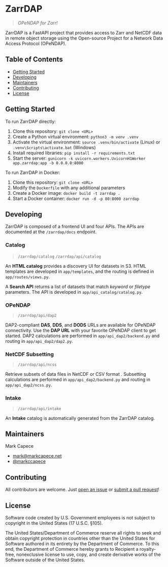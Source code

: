 # ZarrDAP
>*OPeNDAP for Zarr!*

ZarrDAP is a FastAPI project that provides access to Zarr and NetCDF data in remote object storage using the Open-source Project for a Network Data Access Protocol (OPeNDAP).

## Table of Contents
* [Getting Started](#getting-started)
* [Developing](#developing)
* [Maintainers](#maintainers)
* [Contributing](#contributing)
* [License](#license)

## Getting Started
To run ZarrDAP directly:
1. Clone this repository: `git clone <URL>`
1. Create a Python virtual environment: `python3 -m venv .venv`
1. Activate the virtual environment: `source .venv/bin/activate` (Linux) or `.venv\Scripts\activate.bat` (Windows)
1. Install required libraries: `pip install -r requirements.txt`
1. Start the server: `gunicorn -k uvicorn.workers.UvicornH1Worker app.zarrdap:app -b 0.0.0.0:8000`

To run ZarrDAP in Docker:
1. Clone this repository: `git clone <URL>`
1. Modify the `Dockerfile` with any additional parameters
1. Create a Docker image: `docker build -t zarrdap .`
1. Start a Docker container: `docker run -d -p 80:8000 zarrdap`

## Developing
ZarrDAP is composed of a frontend UI and four APIs. The APIs are documented at the `/zarrdap/docs` endpoint.

### Catalog
>`/zarrdap/catalog`
>`/zarrdap/api/catalog`

An **HTML catalog** provides a discovery UI for datasets in S3. HTML templates are developed in `app/templates`, and the routing is defined in `app/routes/views.py`.

A **Search API** returns a list of datasets that match *keyword* or *filetype* parameters. The API is developed in `app/api_catalog/catalog.py`.

### OPeNDAP
>`/zarrdap/api/dap2`

DAP2-compliant **DAS**, **DDS**, and **DODS** URLs are available for OPeNDAP connectivity. Use the **DAP URL** with your favorite OPeNDAP client to get started. DAP2 calculations are performed in `app/api_dap2/backend.py` and routing in `app/api_dap2/dap2.py`.

### NetCDF Subsetting
>`/zarrdap/api/ncss`

Retrieve subsets of data files in NetCDF or CSV format . Subsetting calculations are performed in `app/api_dap2/backend.py` and routing in `app/api_dap2/ncss.py`.

### Intake
>`/zarrdap/api/intake`

An **Intake** catalog is automatically generated from the ZarrDAP catalog.

## Maintainers
Mark Capece
* mark@markcapece.net
* [@markccapece](https://github.com/markccapece)

## Contributing
All contributors are welcome. Just [open an issue](https://github.com/NCEI-NOAAGov/zarrdap/issues) or [submit a pull request](https://github.com/NCEI-NOAAGov/zarrdap/pulls)!

## License
Software code created by U.S. Government employees is not subject to copyright in the United States (17 U.S.C. §105).

The United States/Department of Commerce reserve all rights to seek and obtain copyright protection in countries other
than the United States for Software authored in its entirety by the Department of Commerce. To this end, the Department
of Commerce hereby grants to Recipient a royalty-free, nonexclusive license to use, copy, and create derivative works of
the Software outside of the United States.

